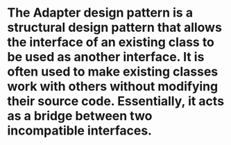 # The Adapter design pattern is a structural design pattern that allows the interface of an existing class to be used as another interface. It is often used to make existing classes work with others without modifying their source code. Essentially, it acts as a bridge between two incompatible interfaces.

